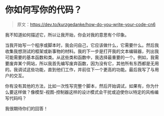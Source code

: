 # 你如何写你的代码？

> 原文：<https://dev.to/kurzgedanke/how-do-you-write-your-code-cn6>

我不知道如何描述它，所以让我开始，你会对我的意思有个印象。

当我开始写一个程序或脚本时，我会问自己，它应该做什么，它需要什么。然后我收集我想测试的框架或新事物的材料。我的下一步是打开我的文本编辑器，列出我可能需要的基本函数和类。从这些类和函数中，我选择最重要的一个。例如，我需要废弃某个网站，所以我首先编写废弃函数，因为没有它，其他所有东西都是无用的。我调试这些功能，直到他们工作，并前往下一个更高的功能。最后我写了与用户的交互。

你有没有其他的方法，比如一次性写完整个脚本，然后开始调试，如果有，你为什么要这样做？像模型-视图-控制器这样的设计模式会干扰或迫使你以特定的风格编写代码吗？

我很期待你们的回答！